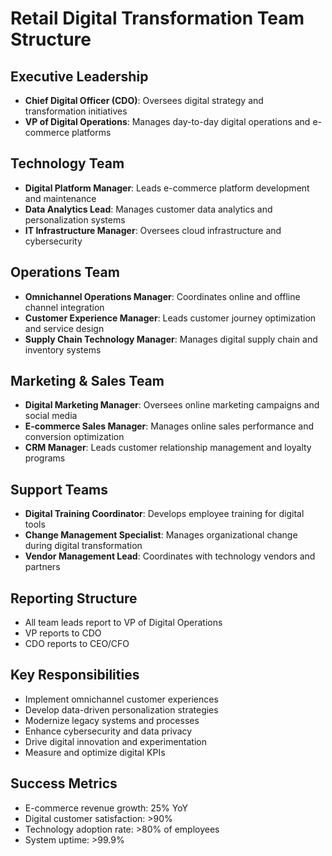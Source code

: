 # Retail Digital Transformation Team Structure

## Executive Leadership
- **Chief Digital Officer (CDO)**: Oversees digital strategy and transformation initiatives
- **VP of Digital Operations**: Manages day-to-day digital operations and e-commerce platforms

## Technology Team
- **Digital Platform Manager**: Leads e-commerce platform development and maintenance
- **Data Analytics Lead**: Manages customer data analytics and personalization systems
- **IT Infrastructure Manager**: Oversees cloud infrastructure and cybersecurity

## Operations Team
- **Omnichannel Operations Manager**: Coordinates online and offline channel integration
- **Customer Experience Manager**: Leads customer journey optimization and service design
- **Supply Chain Technology Manager**: Manages digital supply chain and inventory systems

## Marketing & Sales Team
- **Digital Marketing Manager**: Oversees online marketing campaigns and social media
- **E-commerce Sales Manager**: Manages online sales performance and conversion optimization
- **CRM Manager**: Leads customer relationship management and loyalty programs

## Support Teams
- **Digital Training Coordinator**: Develops employee training for digital tools
- **Change Management Specialist**: Manages organizational change during digital transformation
- **Vendor Management Lead**: Coordinates with technology vendors and partners

## Reporting Structure
- All team leads report to VP of Digital Operations
- VP reports to CDO
- CDO reports to CEO/CFO

## Key Responsibilities
- Implement omnichannel customer experiences
- Develop data-driven personalization strategies
- Modernize legacy systems and processes
- Enhance cybersecurity and data privacy
- Drive digital innovation and experimentation
- Measure and optimize digital KPIs

## Success Metrics
- E-commerce revenue growth: 25% YoY
- Digital customer satisfaction: >90%
- Technology adoption rate: >80% of employees
- System uptime: >99.9%